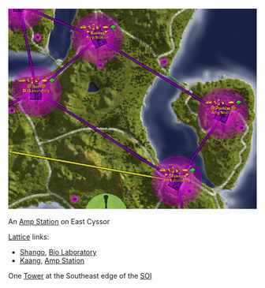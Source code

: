 ![](../images/Pamba_Map.jpg "Pamba_Map.jpg")

An [Amp Station](../locations/Amp_Station.md) on East Cyssor

[Lattice](../terminology/Lattice.md) links:

- [Shango](Shango.md), [Bio Laboratory](../locations/Bio_Laboratory.md)
- [Kaang](Kaang.md), [Amp Station](../locations/Amp_Station.md)

One [Tower](../locations/Towers.md) at the Southeast edge of the
[SOI](../locations/Sphere_of_Influence.md)


